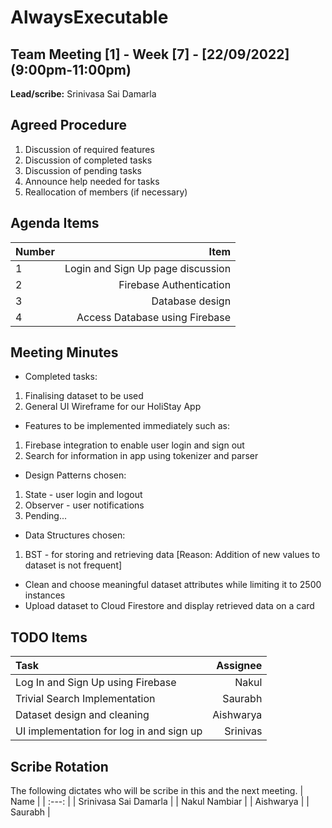 # AlwaysExecutable

## Team Meeting [1] - Week [7] - [22/09/2022] (9:00pm-11:00pm)

**Lead/scribe:** Srinivasa Sai Damarla

## Agreed Procedure
1) Discussion of required features
2) Discussion of completed tasks
3) Discussion of pending tasks
4) Announce help needed for tasks
5) Reallocation of members (if necessary)


## Agenda Items
| Number |                              Item |
|:-------|----------------------------------:|
| 1      | Login and Sign Up page discussion |
| 2      |           Firebase Authentication |
| 3      |                   Database design |
| 4      |    Access Database using Firebase |

## Meeting Minutes
- Completed tasks:
1) Finalising dataset to be used
2) General UI Wireframe for our HoliStay App

- Features to be implemented immediately such as:
1) Firebase integration to enable user login and sign out
2) Search for information in app using tokenizer and parser

- Design Patterns chosen:
1) State - user login and logout
2) Observer - user notifications
3) Pending...

- Data Structures chosen:
1) BST - for storing and retrieving data [Reason: Addition of new values to dataset is not frequent]

- Clean and choose meaningful dataset attributes while limiting it to 2500 instances
- Upload dataset to Cloud Firestore and display retrieved data on a card

## TODO Items
| Task                                     |  Assignee |
|:-----------------------------------------|----------:|
| Log In and Sign Up using Firebase        |     Nakul |
| Trivial Search Implementation            |   Saurabh |
| Dataset design and cleaning              | Aishwarya |
| UI implementation for log in and sign up |  Srinivas |

## Scribe Rotation
The following dictates who will be scribe in this and the next meeting.
| Name |
| :---: |
| Srinivasa Sai Damarla |
| Nakul Nambiar |
| Aishwarya |
| Saurabh |
